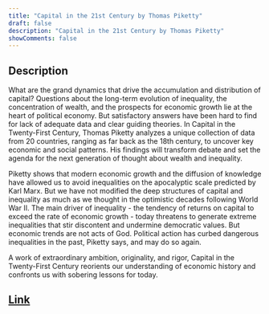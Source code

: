 ```yaml
---
title: "Capital in the 21st Century by Thomas Piketty"
draft: false
description: "Capital in the 21st Century by Thomas Piketty"
showComments: false
---
```


## Description

What are the grand dynamics that drive the accumulation and distribution of capital? Questions about the long-term evolution of inequality, the concentration of wealth, and the prospects for economic growth lie at the heart of political economy. But satisfactory answers have been hard to find for lack of adequate data and clear guiding theories. In Capital in the Twenty-First Century, Thomas Piketty analyzes a unique collection of data from 20 countries, ranging as far back as the 18th century, to uncover key economic and social patterns. His findings will transform debate and set the agenda for the next generation of thought about wealth and inequality.

Piketty shows that modern economic growth and the diffusion of knowledge have allowed us to avoid inequalities on the apocalyptic scale predicted by Karl Marx. But we have not modified the deep structures of capital and inequality as much as we thought in the optimistic decades following World War II. The main driver of inequality - the tendency of returns on capital to exceed the rate of economic growth - today threatens to generate extreme inequalities that stir discontent and undermine democratic values. But economic trends are not acts of God. Political action has curbed dangerous inequalities in the past, Piketty says, and may do so again.

A work of extraordinary ambition, originality, and rigor, Capital in the Twenty-First Century reorients our understanding of economic history and confronts us with sobering lessons for today.

## [Link](https://www.amazon.com/Capital-Twenty-First-Century-Thomas-Piketty/dp/0674979850)

